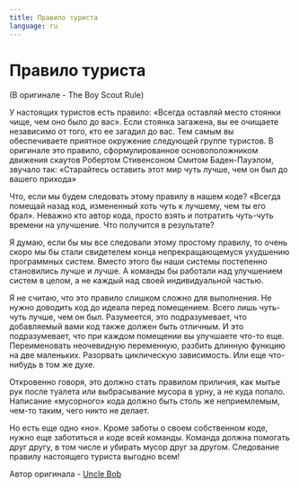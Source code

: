 ```yaml
---
title: Правило туриста
language: ru
---
```


# Правило туриста
(В оригинале - The Boy Scout Rule)

У настоящих туристов есть правило: «Всегда оставляй место стоянки чище, чем оно было до вас». Если стоянка загажена, вы ее очищаете независимо от того, кто ее загадил до вас. Тем самым вы обеспечиваете приятное окружение следующей группе туристов. В оригинале это правило, сформулированное основоположником движения скаутов Робертом Стивенсоном Смитом Баден-Пауэлом, звучало так: «Старайтесь оставить этот мир чуть лучше, чем он был до вашего прихода»

Что, если мы будем следовать этому правилу в нашем коде? «Всегда помещай назад код, измененный хоть чуть к лучшему, чем ты его брал». Неважно кто автор кода, просто взять и потратить чуть-чуть времени на улучшение. Что получится в результате?

Я думаю, если бы мы все следовали этому простому правилу, то очень скоро мы бы стали свидетелем конца непрекращающемуся ухудшению программных систем. Вместо этого бы наши системы постепенно становились лучше и лучше. А команды бы работали над улучшением систем в целом, а не каждый над своей индивидуальной частью.

Я не считаю, что это правило слишком сложно для выполнения. Не нужно доводить код до идеала перед помещением. Всего лишь чуть-чуть лучше, чем он был. Разумеется, это подразумевает, что добавляемый вами код также должен быть отличным. И это подразумевает, что при каждом помещении вы улучшаете что-то еще. Переименовать неочевидную переменную, разбить длинную функцию на две маленьких. Разорвать циклическую зависимость. Или еще что-нибудь в том же духе.

Откровенно говоря, это должно стать правилом приличия, как мытье рук после туалета или выбрасывание мусора в урну, а не куда попало. Написание «мусорного» кода должно быть столь же неприемлемым, чем-то таким, чего никто не делает.

Но есть еще одно «но». Кроме заботы о своем собственном коде, нужно еще заботиться и коде всей команды. Команда должна помогать друг другу, в том числе и убирать мусор друг за другом. Следование правилу настоящего туриста выгодно всем!

Автор оригинала - [Uncle Bob](http://programmer.97things.oreilly.com/wiki/index.php/Uncle_Bob)